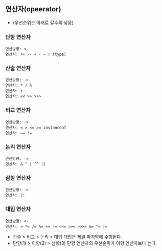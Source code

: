 ## 연산자(opeerator)
  - (우선순위는 아래로 갈수록 낮음)
  ### 단항 연산자
  ```
  연산방향: <-
  연산자: ++ -- + - ~ ! (type)
  ```
  ### 산술 연산자
   ```
  연산방향: ->
  연산자: * / %
  연산자: + -
  연산자: << >> >>>
  ```
  ### 비교 연산자
   ```
  연산방향: ->
  연산자: < > <= >= instanceof
  연산자: == !=
  ```
  ### 논리 연산자
   ```
  연산방향: ->
  연산자: & ^ | ^^ ||
  ```
  ### 삼항 연산자
   ```
  연산방향: ->
  연산자: ?:
  ```
  ### 대입 연산자
   ```
  연산방향: <-
  연산자: = *= /= %= += -= <<= >>= >>>= &= ^= |=
  ```
  
 - 산술 > 비교 > 논리 > 대입  대입은 제일 마지막에 수행된다.
 - 단항(1) > 이항(2) > 삼항(3) 단항 연산자의 우선순위가 이항 연산자보다 높다.
